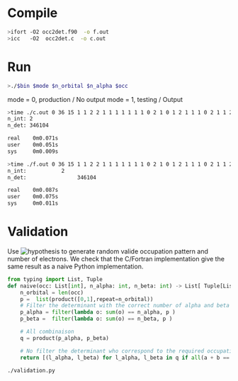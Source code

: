 # Compile

```bash
>ifort -O2 occ2det.f90  -o f.out
>icc   -O2  occ2det.c  -o c.out
```


# Run

```bash
>./$bin $mode $n_orbital $n_alpha $occ
```

mode = 0, production / No output
mode = 1, testing / Output


```bash
>time ./c.out 0 36 15 1 1 2 2 1 1 1 1 1 1 1 0 2 1 0 1 2 1 1 1 0 2 1 1 2 1 1 2 1 1 1 1 2 1 0 1
n_int: 2
n_det: 346104

real    0m0.071s
user    0m0.051s
sys     0m0.009s

>time ./f.out 0 36 15 1 1 2 2 1 1 1 1 1 1 1 0 2 1 0 1 2 1 1 1 0 2 1 1 2 1 1 2 1 1 1 1 2 1 0 1
n_int:           2
n_det:                346104

real    0m0.087s
user    0m0.075s
sys     0m0.011s
```

# Validation

Use ![hypothesis](https://github.com/HypothesisWorks/hypothesis) to generate random valide
occupation pattern and number of electrons.
We check that the C/Fortran implementation give the same result as a naive Python implementation.
```python
from typing import List, Tuple
def naive(occ: List[int], n_alpha: int, n_beta: int) -> List[ Tuple[List[bool],List[bool]]]:
    n_orbital = len(occ)
    p =  list(product([0,1],repeat=n_orbital))
    # Filter the determinant with the correct number of alpha and beta
    p_alpha = filter(lambda o: sum(o) == n_alpha, p )
    p_beta =  filter(lambda o: sum(o) == n_beta, p )

    # All combinaison
    q = product(p_alpha, p_beta)

    # No filter the determinant who correspond to the required occupation
    return [(l_alpha, l_beta) for l_alpha, l_beta in q if all(a + b == o  for o,a,b in zip(occ,l_alpha,l_beta)) ]
```


```bash
./validation.py
```
